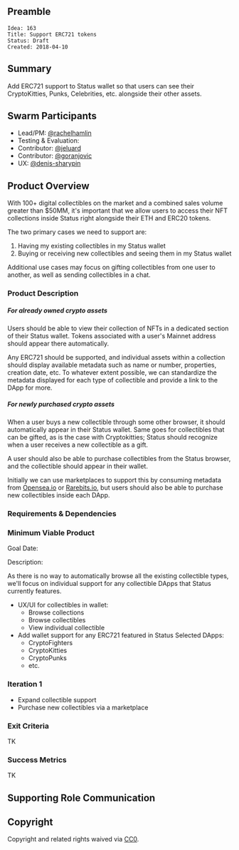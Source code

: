 ## Preamble

    Idea: 163
    Title: Support ERC721 tokens
    Status: Draft
    Created: 2018-04-10
    
## Summary
Add ERC721 support to Status wallet so that users can see their CryptoKitties, Punks, Celebrities, etc. alongside their other assets.

## Swarm Participants
- Lead/PM: [@rachelhamlin](https://github.com/rachelhamlin)
- Testing & Evaluation: 
- Contributor: [@jeluard](https://github.com/jeluard)
- Contributor: [@goranjovic](https://github.com/goranjovic)
- UX: [@denis-sharypin](https://github.com/denis-sharypin)

## Product Overview

With 100+ digital collectibles on the market and a combined sales volume greater than $50MM, it's important that we allow users to access their NFT collections inside Status right alongside their ETH and ERC20 tokens.

The two primary cases we need to support are:
1. Having my existing collectibles in my Status wallet
2. Buying or receiving new collectibles and seeing them in my Status wallet

Additional use cases may focus on gifting collectibles from one user to another, as well as sending collectibles in a chat.

### Product Description

##### For already owned crypto assets

Users should be able to view their collection of NFTs in a dedicated section of their Status wallet. 
Tokens associated with a user's Mainnet address should appear there automatically. 

Any ERC721 should be supported, and individual assets within a collection should display available metadata such as name or number, properties, creation date, etc. To whatever extent possible, we can standardize the metadata displayed for each type of collectible and provide a link to the DApp for more.

##### For newly purchased crypto assets

When a user buys a new collectible through some other browser, it should automatically appear in their Status wallet. Same goes for collectibles that can be gifted, as is the case with Cryptokitties; Status should recognize when a user receives a new collectible as a gift.

A user should also be able to purchase collectibles from the Status browser, and the collectible should appear in their wallet.

Initially we can use marketplaces to support this by consuming metadata from [Opensea.io](https://opensea.io/) or [Rarebits.io](https://rarebits.io/), but users should also be able to purchase new collectibles inside each DApp. 

### Requirements & Dependencies


### Minimum Viable Product
Goal Date: 

Description:

As there is no way to automatically browse all the existing collectible types, we'll focus on individual support for any collectible DApps that Status currently features.

- UX/UI for collectibles in wallet:
  - Browse collections
  - Browse collectibles
  - View individual collectible
- Add wallet support for any ERC721 featured in Status Selected DApps:
  - CryptoFighters
  - CryptoKitties
  - CryptoPunks
  - etc.
  
### Iteration 1
- Expand collectible support
- Purchase new collectibles via a marketplace

### Exit Criteria
TK

### Success Metrics
TK

## Supporting Role Communication

## Copyright
Copyright and related rights waived via [CC0](https://creativecommons.org/publicdomain/zero/1.0/).
